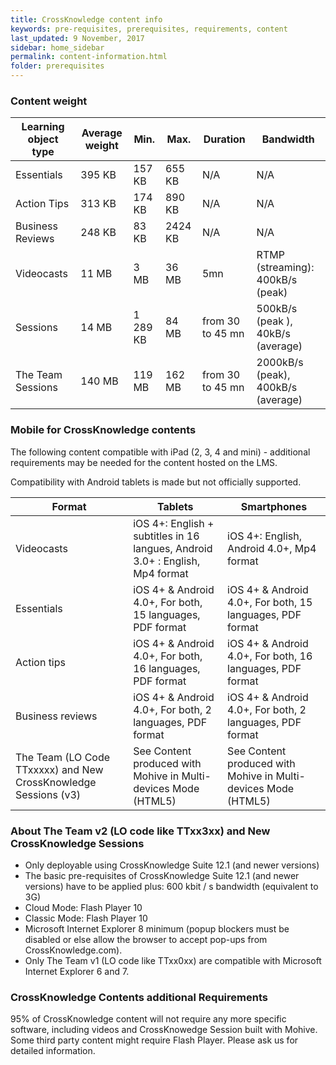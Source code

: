 ```yaml
---
title: CrossKnowledge content info
keywords: pre-requisites, prerequisites, requirements, content
last_updated: 9 November, 2017
sidebar: home_sidebar
permalink: content-information.html
folder: prerequisites
---
```



### Content weight

Learning object type | Average weight | Min. | Max. | Duration | Bandwidth
---- | ---- | ---- | ---- | ---- | ----
Essentials | 395 KB | 157 KB | 655 KB | N/A | N/A
Action Tips | 313 KB | 174 KB | 890 KB | N/A | N/A
Business Reviews | 248 KB | 83 KB | 2424 KB | N/A | N/A
Videocasts | 11 MB | 3 MB | 36 MB | 5mn | RTMP (streaming): 400kB/s (peak)
Sessions | 14 MB | 1 289 KB | 84 MB | from 30 to 45 mn | 500kB/s (peak ), 40kB/s (average)
The Team Sessions | 140 MB | 119 MB | 162 MB | from 30 to 45 mn | 2000kB/s (peak), 400kB/s (average)


### Mobile for CrossKnowledge contents

The following content compatible with iPad (2, 3, 4 and mini) - additional requirements may be needed for the content hosted on the LMS.

Compatibility with Android tablets is made but not officially supported.

Format | Tablets | Smartphones
---- | ---- | ----
Videocasts | iOS 4+: English + subtitles in 16 langues, Android 3.0+ : English, Mp4 format | iOS 4+: English, Android 4.0+, Mp4 format
Essentials | iOS 4+ & Android 4.0+, For both, 15 languages, PDF format | iOS 4+ & Android 4.0+, For both, 15 languages, PDF format
Action tips | iOS 4+ & Android 4.0+, For both, 16 languages, PDF format | iOS 4+ & Android 4.0+, For both, 16 languages, PDF format
Business reviews | iOS 4+ & Android 4.0+, For both, 2 languages, PDF format | iOS 4+ & Android 4.0+, For both, 2 languages, PDF format
The Team (LO Code TTxxxxx) and New CrossKnowledge Sessions (v3) | See Content produced with Mohive in Multi-devices Mode (HTML5)  | See Content produced with Mohive in Multi-devices Mode (HTML5)


### About The Team v2 (LO code like TTxx3xx) and New CrossKnowledge Sessions

- Only deployable using CrossKnowledge Suite 12.1 (and newer versions)
- The basic pre-requisites of CrossKnowledge Suite 12.1 (and newer versions) have to be applied plus: 600 kbit / s bandwidth (equivalent to 3G)
- Cloud Mode: Flash Player 10
- Classic Mode: Flash Player 10
- Microsoft Internet Explorer 8 minimum (popup blockers must be disabled or else allow the browser to accept pop-ups from CrossKnowledge.com).
- Only The Team v1 (LO code like TTxx0xx) are compatible with Microsoft Internet Explorer 6 and 7.

### CrossKnowledge Contents additional Requirements

95% of CrossKnowledge content will not require any more specific software, including videos and CrossKnowedge Session built with Mohive. Some third party content might require Flash Player. Please ask us for detailed information.

